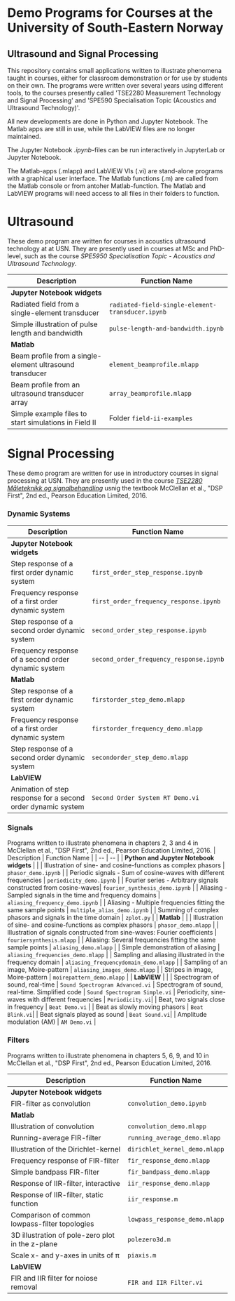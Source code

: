 # Demo Programs for Courses at the University of South-Eastern Norway

## Ultrasound and Signal Processing

This repository contains small applications written to illustrate phenomena taught in courses, either for classroom demonstration or for use by students on their own. 
The programs were written over several years using different tools, to the courses presently called  'TSE2280 Measurement Technology and Signal Processing' and 'SPE590 Specialisation Topic (Acoustics and Ultrasound Technology)'.

All new developments are done in Python and Jupyter Notebook. The Matlab apps are still in use, while the LabVIEW files are no longer maintained.

The Jupyter Notebook *.ipynb*-files can be run interactively in JupyterLab or Jupyter Notebook.

The Matlab-apps (.mlapp)  and LabVIEW VIs (.vi) are stand-alone programs with a graphical user interface.
The Matlab functions (.m) are called from the Matlab console or from antoher Matlab-function.
The Matlab and LabVIEW programs will need access to all files in their folders to function.


#  Ultrasound
These demo program are written for courses in acoustics  ultrasound technology at at USN. They are presently used in courses at MSc and PhD-level, such as the course *SPE5950 Specialisation Topic - Acoustics and Ultrasound Technology*.

| Description  | Function Name | 
| -- | -- |
| **Jupyter Notebook widgets** | | 
| Radiated field from a single-element transducer             |  `radiated-field-single-element-transducer.ipynb` |
| Simple illustration of pulse length and bandwidth           | `pulse-length-and-bandwidth.ipynb` |
|  **Matlab** | |
| Beam profile from a single-element ultrasound transducer    | `element_beamprofile.mlapp` |
| Beam profile from an ultrasound transducer array            | `array_beamprofile.mlapp`  |
| Simple example files to start simulations in Field II       |  Folder `field-ii-examples`   |
  
# Signal Processing
These demo program are written for use in introductory courses in signal processing at USN. They are presently used in the course [*TSE2280 Måleteknikk og signalbehandling*](https://www.usn.no/studier/studie-og-emneplaner/#/emne/TSE2280_1_2024_V%C3%85R) usnig the textbook  McClellan et al., "DSP First", 2nd ed., Pearson Education Limited, 2016.

### Dynamic Systems
| Description  | Function Name | 
| -- | -- |
| **Jupyter Notebook widgets** | | 
| Step response of a first order dynamic system        |  `first_order_step_response.ipynb` |
| Frequency response of a first order dynamic system   |  `first_order_frequency_response.ipynb` |
| Step response of a second order dynamic system       |  `second_order_step_response.ipynb` |
| Frequency response of a second order dynamic system  |  `second_order_frequency_response.ipynb` |
| **Matlab** | | |
| Step response of a first order dynamic system         | `firstorder_step_demo.mlapp` |
| Frequency response of a first order dynamic system    | `firstorder_frequency_demo.mlapp` |
| Step response of a second order dynamic system        | `secondorder_step_demo.mlapp` |
| **LabVIEW** | |
| Animation of step response for a second order dynamic system  | `Second Order System RT Demo.vi` |

### Signals 
Programs written to illustrate phenomena in chapters 2, 3 and 4 in McClellan et al., "DSP First", 2nd ed., Pearson Education Limited, 2016.
| Description  | Function Name | 
| -- | -- |
| **Python and Jupyter Notebook widgets** | | 
| Illustration of sine- and cosine-functions as complex phasors  | `phasor_demo.ipynb` |
| Periodic signals - Sum of cosine-waves with different frequencies  | `periodicity_demo.ipynb` |
| Fourier series - Arbitrary signals constructed from cosine-waves| `fourier_synthesis_demo.ipynb` |
| Aliasing - Sampled signals in the time and frequency domains  | `aliasing_frequency_demo.ipynb` |
| Aliasing - Multiple frequencies fitting the same sample points   | `multiple_alias_demo.ipynb` |
| Summing of complex phasors and signals in the time domain | `zplot.py` |
| **Matlab** | | 
| Illustration of sine- and cosine-functions as complex phasors | `phasor_demo.mlapp` |
| Illustration of signals constructed from sine-waves: Fourier coefficients   | `fouriersynthesis.mlapp` |
| Aliasing: Several frequencies fitting the same sample points   | `aliasing_demo.mlapp` |
| Simple demonstration of aliasing                               | `aliasing_frequencies_demo.mlapp` |
| Sampling and aliasing illustrated in the frequency domain      | `aliasing_frequencydomain_demo.mlapp` |
| Sampling of an image, Moire-pattern                            | `aliasing_images_demo.mlapp` |
| Stripes in image, Moire-pattern                                | `moirepattern_demo.mlapp` |
| **LabVIEW** | | 
| Spectrogram of sound, real-time                                | `Sound Spectrogram Advanced.vi`
| Spectrogram of sound, real-time. Simplified code               | `Sound Spectrogram Simple.vi`
| Periodicity, sine-waves with different frequencies             | `Periodicity.vi`|
| Beat, two signals close in frequency            | `Beat Demo.vi` |
| Beat as slowly moving phasors                   |  `Beat Blink.vi`|
| Beat signals played as sound                    |  `Beat Sound.vi`|
| Amplitude modulation (AM)                       |  `AM Demo.vi` |

### Filters
Programs written to illustrate phenomena in chapters 5, 6, 9, and 10 in McClellan et al., "DSP First", 2nd ed., Pearson Education Limited, 2016.

| Description  | Function Name | 
| -- | -- |
| **Jupyter Notebook widgets** | | 
| FIR-filter as convolution                         | `convolution_demo.ipynb` |
| **Matlab** | |
| Illustration of convolution                       | `convolution_demo.mlapp` |
| Running-average FIR-filter                        | `running_average_demo.mlapp` |
| Illustration of the Dirichlet-kernel              |  `dirichlet_kernel_demo.mlapp` |
| Frequency response of FIR-filter                  | `fir_response_demo.mlapp` |
| Simple bandpass FIR-filter                        | `fir_bandpass_demo.mlapp` |
| Response of IIR-filter, interactive               | `iir_response_demo.mlapp`  |
| Response of IIR-filter, static function           | `iir_response.m`  |
| Comparison of common lowpass-filter topologies    | `lowpass_response_demo.mlapp` |
| 3D illustration of pole-zero plot in the z-plane  |  `polezero3d.m` |
| Scale x- and y-axes in units of &pi;              | `piaxis.m` |
| **LabVIEW** | |
| FIR and IIR filter for noiose removal           | `FIR and IIR Filter.vi`|

